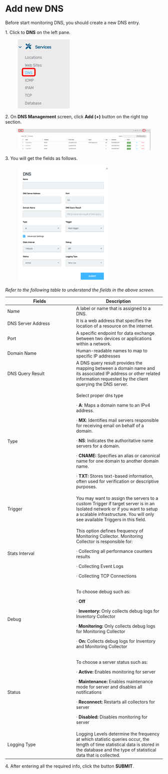 # Add new DNS

Before start monitoring DNS, you should create a new DNS entry.

1\.      Click to **DNS** on the left pane.

<div align="left">

<figure><img src="../../../.gitbook/assets/image (577).png" alt=""><figcaption></figcaption></figure>

</div>

2\.      On **DNS Management** screen, click **Add (+)** button on the right top section.

<figure><img src="../../../.gitbook/assets/image (578).png" alt=""><figcaption></figcaption></figure>

3\.      You will get the fields as follows.

<div align="left">

<figure><img src="../../../.gitbook/assets/image (579).png" alt="" width="293"><figcaption></figcaption></figure>

</div>

_Refer to the following table to understand the fields in the above screen._&#x20;

<table><thead><tr><th width="206">Fields</th><th>Description</th></tr></thead><tbody><tr><td>Name </td><td>A label or name that is assigned to a DNS. </td></tr><tr><td>DNS Server Address</td><td>It is a web address that specifies the location of a resource on the internet.</td></tr><tr><td>Port</td><td>A specific endpoint for data exchange between two devices or applications within a network. </td></tr><tr><td>Domain Name</td><td>Human-readable names to map to specific IP addresses</td></tr><tr><td>DNS Query Result</td><td>A DNS query result provides the mapping between a domain name and its associated IP address or other related information requested by the client querying the DNS server.</td></tr><tr><td>Type</td><td><p>Select proper dns type</p><p>·       <strong>A</strong>: Maps a domain name to an IPv4 address.</p><p>·       <strong>MX</strong>: Identifies mail servers responsible for receiving email on behalf of a domain.</p><p>·       <strong>NS</strong>: Indicates the authoritative name servers for a domain.</p><p>·       <strong>CNAME:</strong> Specifies an alias or canonical name for one domain to another domain name. </p><p>·       <strong>TXT:</strong> Stores text-based information, often used for verification or descriptive purposes. </p></td></tr><tr><td>Trigger</td><td>You may want to assign the servers to a custom Trigger if target server is in an Isolated network or if you want to setup a scalable infrastructure. You will only see available Triggers in this field.</td></tr><tr><td>Stats Interval</td><td><p>This option defines frequency of Monitoring Collector. Monitoring Collector is responsible for: </p><p>·       Collecting all performance counters results </p><p>·       Collecting Event Logs </p><p>·       Collecting TCP Connections </p></td></tr><tr><td>Debug</td><td><p>To choose debug such as:</p><p>·       <strong>Off</strong></p><p>·       <strong>Inventory:</strong> Only collects debug logs for Inventory Collector</p><p>·       <strong>Monitoring:</strong> Only collects debug logs for Monitoring Collector</p><p>·       <strong>On:</strong> Collects debug logs for Inventory and Monitoring Collector</p></td></tr><tr><td>Status</td><td><p>To choose a server status such as: </p><p>·       <strong>Active:</strong> Enables monitoring for server</p><p>·       <strong>Maintenance:</strong> Enables maintenance mode for server and disables all notifications</p><p>·       <strong>Reconnect:</strong> Restarts all collectors for server</p><p>·       <strong>Disabled:</strong> Disables monitoring for server</p></td></tr><tr><td>Logging Type</td><td>Logging Levels determine the frequency at which statistic queries occur, the length of time statistical data is stored in the database and the type of statistical data that is collected.</td></tr></tbody></table>

4\.      After entering all the required info, click the button **SUBMIT**.
